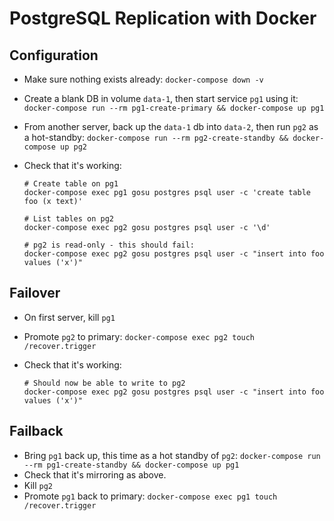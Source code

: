 # PostgreSQL Replication with Docker

## Configuration

* Make sure nothing exists already: `docker-compose down -v`
* Create a blank DB in volume `data-1`, then start service `pg1` using it:
  `docker-compose run --rm pg1-create-primary && docker-compose up pg1`
* From another server, back up the `data-1` db into `data-2`, then run `pg2` as a hot-standby:
  `docker-compose run --rm pg2-create-standby && docker-compose up pg2`
  
* Check that it's working:
  ```
  # Create table on pg1
  docker-compose exec pg1 gosu postgres psql user -c 'create table foo (x text)'
  
  # List tables on pg2
  docker-compose exec pg2 gosu postgres psql user -c '\d'
  
  # pg2 is read-only - this should fail:
  docker-compose exec pg2 gosu postgres psql user -c "insert into foo values ('x')"
  ```
  
## Failover

* On first server, kill `pg1`
* Promote `pg2` to primary: `docker-compose exec pg2 touch /recover.trigger`

* Check that it's working:
  ```
  # Should now be able to write to pg2
  docker-compose exec pg2 gosu postgres psql user -c "insert into foo values ('x')"
  ```

## Failback

* Bring `pg1` back up, this time as a hot standby of `pg2`:
  `docker-compose run --rm pg1-create-standby && docker-compose up pg1`
* Check that it's mirroring as above.
* Kill `pg2`
* Promote `pg1` back to primary: `docker-compose exec pg1 touch /recover.trigger`
